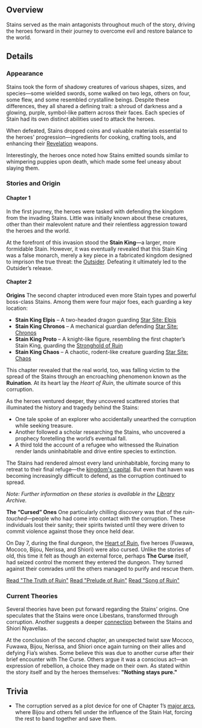 <!-- title: Stains and Corruption -->
<!-- quote: Usually strangers don't walk into your room and start hitting you. -->
<!-- chapters: -1 -->
<!-- images: (Stains Overview #1), (Stains Overview #2), (Stains Concept Art), (Stains in The Chapter 1 Trailer) --->
<!-- model: false -->

## Overview

Stains served as the main antagonists throughout much of the story, driving the heroes forward in their journey to overcome evil and restore balance to the world.

## Details

### Appearance

Stains took the form of shadowy creatures of various shapes, sizes, and species—some wielded swords, some walked on two legs, others on four, some flew, and some resembled crystalline beings. Despite these differences, they all shared a defining trait: a shroud of darkness and a glowing, purple, symbol-like pattern across their faces. Each species of Stain had its own distinct abilities used to attack the heroes.

When defeated, Stains dropped coins and valuable materials essential to the heroes' progression—ingredients for cooking, crafting tools, and enhancing their [Revelation](#entry:revelations-entry) weapons.

Interestingly, the heroes once noted how Stains emitted sounds similar to whimpering puppies upon death, which made some feel uneasy about slaying them.

### Stories and Origin

#### Chapter 1

In the first journey, the heroes were tasked with defending the kingdom from the invading Stains. Little was initially known about these creatures, other than their malevolent nature and their relentless aggression toward the heroes and the world.

At the forefront of this invasion stood the **Stain King**—a larger, more formidable Stain. However, it was eventually revealed that this Stain King was a false monarch, merely a key piece in a fabricated kingdom designed to imprison the true threat: the [Outsider](#entry:outsider-entry). Defeating it ultimately led to the Outsider’s release.

#### Chapter 2

**Origins**
The second chapter introduced even more Stain types and powerful boss-class Stains. Among them were four major foes, each guarding a key location:

- **Stain King Elpis** – A two-headed dragon guarding [Star Site: Elpis](#entry:star-site-elpis-entry)
- **Stain King Chronos** – A mechanical guardian defending [Star Site: Chronos](#entry:star-site-chronos-entry)
- **Stain King Proto** – A knight-like figure, resembling the first chapter’s Stain King, guarding the [Stronghold of Ruin](#entry:stronghold-of-ruin-entry)
- **Stain King Chaos** – A chaotic, rodent-like creature guarding [Star Site: Chaos](#entry:star-site-chaos-entry)

This chapter revealed that the real world, too, was falling victim to the spread of the Stains through an encroaching phenomenon known as the **Ruination**. At its heart lay the _Heart of Ruin_, the ultimate source of this corruption.

As the heroes ventured deeper, they uncovered scattered stories that illuminated the history and tragedy behind the Stains:

- One tale spoke of an explorer who accidentally unearthed the corruption while seeking treasure.
- Another followed a scholar researching the Stains, who uncovered a prophecy foretelling the world’s eventual fall.
- A third told the account of a refugee who witnessed the Ruination render lands uninhabitable and drive entire species to extinction.

The Stains had rendered almost every land uninhabitable, forcing many to retreat to their final refuge—the [kingdom's capital](#entry:libestal-ancient-entry). But even that haven was becoming increasingly difficult to defend, as the corruption continued to spread.

_Note: Further information on these stories is available in the [Library](#entry:library-entry) Archive._

**The “Cursed” Ones**
One particularly chilling discovery was that of the _ruin-touched_—people who had come into contact with the corruption. These individuals lost their sanity; their spirits twisted until they were driven to commit violence against those they once held dear.

On Day 7, during the final dungeon, the [Heart of Ruin](#entry:heart-of-ruin-entry), five heroes (Fuwawa, Mococo, Bijou, Nerissa, and Shiori) were also cursed. Unlike the stories of old, this time it felt as though an external force, perhaps **The Curse** itself, had seized control the moment they entered the dungeon. They turned against their comrades until the others managed to purify and rescue them.

[Read "The Truth of Ruin"](#text:the-truth-of-ruin)
[Read "Prelude of Ruin"](#text:prelude-of-ruin)
[Read "Song of Ruin"](#text:song-of-ruin)

### Current Theories

Several theories have been put forward regarding the Stains’ origins. One speculates that the Stains were once Libestans, transformed through corruption. Another suggests a deeper [connection](https://www.reddit.com/r/Hololive/comments/1fbq036/enreco_theory_about_the_stains/) between the Stains and Shiori Nyavellas.

At the conclusion of the second chapter, an unexpected twist saw Mococo, Fuwawa, Bijou, Nerissa, and Shiori once again turning on their allies and defying Fia’s wishes. Some believe this was due to another curse after their brief encounter with The Curse. Others argue it was a conscious act—an expression of rebellion, a choice they made on their own. As stated within the story itself and by the heroes themselves: **"Nothing stays pure."**

## Trivia

- The corruption served as a plot device for one of Chapter 1’s [major arcs](#entry:storylines-entry), where Bijou and others fell under the influence of the Stain Hat, forcing the rest to band together and save them.
